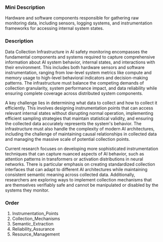 ### Mini Description

Hardware and software components responsible for gathering raw monitoring data, including sensors, logging systems, and instrumentation frameworks for accessing internal system states.

### Description

Data Collection Infrastructure in AI safety monitoring encompasses the fundamental components and systems required to capture comprehensive information about AI system behavior, internal states, and interactions with their environment. This includes both hardware sensors and software instrumentation, ranging from low-level system metrics like compute and memory usage to high-level behavioral indicators and decision-making patterns. The infrastructure must balance the competing demands of collection granularity, system performance impact, and data reliability while ensuring complete coverage across distributed system components.

A key challenge lies in determining what data to collect and how to collect it efficiently. This involves designing instrumentation points that can access relevant internal states without disrupting normal operation, implementing efficient sampling strategies that maintain statistical validity, and ensuring the collected data accurately represents the system's behavior. The infrastructure must also handle the complexity of modern AI architectures, including the challenge of maintaining causal relationships in collected data and managing the massive scale of potential collection points.

Current research focuses on developing more sophisticated instrumentation techniques that can capture nuanced aspects of AI behavior, such as attention patterns in transformers or activation distributions in neural networks. There is particular emphasis on creating standardized collection interfaces that can adapt to different AI architectures while maintaining consistent semantic meaning across collected data. Additionally, researchers are exploring ways to implement collection mechanisms that are themselves verifiably safe and cannot be manipulated or disabled by the systems they monitor.

### Order

1. Instrumentation_Points
2. Collection_Mechanisms
3. Semantic_Extraction
4. Reliability_Assurance
5. Resource_Management

